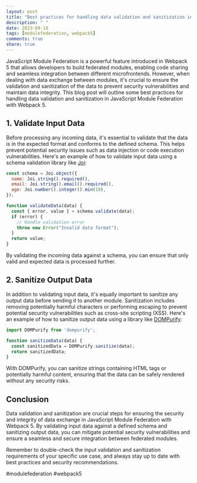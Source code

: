 ```yaml
---
layout: post
title: "Best practices for handling data validation and sanitization in JavaScript Module Federation with Webpack 5"
description: " "
date: 2023-09-18
tags: [modulefederation, webpack5]
comments: true
share: true
---
```


JavaScript Module Federation is a powerful feature introduced in Webpack 5 that allows developers to build federated modules, enabling code sharing and seamless integration between different microfrontends. However, when dealing with data exchange between modules, it's crucial to ensure the validation and sanitization of the data to prevent security vulnerabilities and maintain data integrity. This blog post will outline some best practices for handling data validation and sanitization in JavaScript Module Federation with Webpack 5.

## 1. Validate Input Data

Before processing any incoming data, it's essential to validate that the data is in the expected format and conforms to the defined schema. This helps prevent potential security issues such as data injection or code execution vulnerabilities. Here's an example of how to validate input data using a schema validation library like [Joi](https://github.com/sideway/joi):

```javascript
const schema = Joi.object({
  name: Joi.string().required(),
  email: Joi.string().email().required(),
  age: Joi.number().integer().min(18),
});

function validateData(data) {
  const { error, value } = schema.validate(data);
  if (error) {
    // Handle validation error
    throw new Error("Invalid data format");
  }
  return value;
}
```

By validating the incoming data against a schema, you can ensure that only valid and expected data is processed further.

## 2. Sanitize Output Data

In addition to validating input data, it's equally important to sanitize any output data before sending it to another module. Sanitization includes removing potentially harmful characters or performing escaping to prevent potential security vulnerabilities such as cross-site scripting (XSS). Here's an example of how to sanitize output data using a library like [DOMPurify](https://github.com/cure53/DOMPurify):

```javascript
import DOMPurify from 'dompurify';

function sanitizeData(data) {
  const sanitizedData = DOMPurify.sanitize(data);
  return sanitizedData;
}
```

With DOMPurify, you can sanitize strings containing HTML tags or potentially harmful content, ensuring that the data can be safely rendered without any security risks.

## Conclusion

Data validation and sanitization are crucial steps for ensuring the security and integrity of data exchange in JavaScript Module Federation with Webpack 5. By validating input data against a defined schema and sanitizing output data, you can mitigate potential security vulnerabilities and ensure a seamless and secure integration between federated modules.

Remember to double-check the input validation and sanitization requirements of your specific use case, and always stay up to date with best practices and security recommendations.

#modulefederation #webpack5